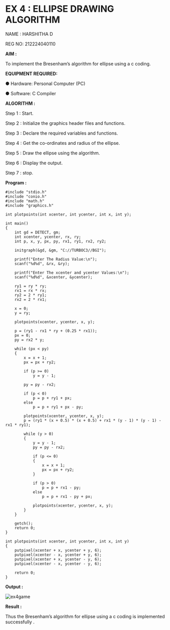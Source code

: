 # EX 4 : ELLIPSE DRAWING ALGORITHM

NAME : HARSHITHA D

REG NO: 212224040110

**AIM :**


To  implement the Bresenham’s  algorithm for ellipse using a c coding.


**EQUIPMENT REQUIRED:**


●	Hardware: Personal Computer (PC)


●	Software: C Compiler

**ALGORITHM :**

Step 1 : Start.
  
Step 2 : Initialize the graphics header files and functions.
   
Step 3 : Declare the required variables and functions.
 
Step 4 : Get the co-ordinates and radius of the ellipse.

Step 5 : Draw the ellipse using the algorithm.

Step  6 : Display the output.
 
Step 7 : stop.


**Program :**

```
#include "stdio.h"
#include "conio.h"
#include "math.h"
#include "graphics.h"

int plotpoints(int xcenter, int ycenter, int x, int y);

int main()
{
    int gd = DETECT, gm;
    int xcenter, ycenter, rx, ry;
    int p, x, y, px, py, rx1, ry1, rx2, ry2;

    initgraph(&gd, &gm, "C://TURBOC3//BGI");

    printf("Enter The Radius Value:\n");
    scanf("%d%d", &rx, &ry);

    printf("Enter The xcenter and ycenter Values:\n");
    scanf("%d%d", &xcenter, &ycenter);

    ry1 = ry * ry;
    rx1 = rx * rx;
    ry2 = 2 * ry1;
    rx2 = 2 * rx1;

    x = 0;
    y = ry;

    plotpoints(xcenter, ycenter, x, y);

    p = (ry1 - rx1 * ry + (0.25 * rx1));
    px = 0;
    py = rx2 * y;

    while (px < py)
    {
        x = x + 1;
        px = px + ry2;

        if (p >= 0)
            y = y - 1;

        py = py - rx2;

        if (p < 0)
            p = p + ry1 + px;
        else
            p = p + ry1 + px - py;

        plotpoints(xcenter, ycenter, x, y);
        p = (ry1 * (x + 0.5) * (x + 0.5) + rx1 * (y - 1) * (y - 1) - rx1 * ry1);

        while (y > 0)
        {
            y = y - 1;
            py = py - rx2;

            if (p <= 0)
            {
                x = x + 1;
                px = px + ry2;
            }

            if (p > 0)
                p = p + rx1 - py;
            else
                p = p + rx1 - py + px;

            plotpoints(xcenter, ycenter, x, y);
        }
    }

    getch();
    return 0;
}

int plotpoints(int xcenter, int ycenter, int x, int y)
{
    putpixel(xcenter + x, ycenter + y, 6);
    putpixel(xcenter - x, ycenter + y, 6);
    putpixel(xcenter + x, ycenter - y, 6);
    putpixel(xcenter - x, ycenter - y, 6);

    return 0;
}

```


**Output :**


![ex4game](https://github.com/user-attachments/assets/7edb4a7e-1caa-49f7-b214-927c9265ecf3)


**Result :**

Thus the Bresenham’s  algorithm for ellipse using a c coding is implemented successfully .
